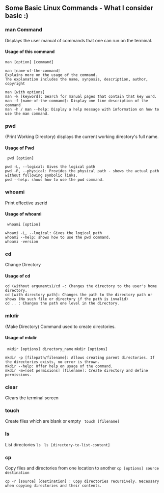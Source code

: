 ## Some Basic Linux Commands - What I consider basic :)

### man Command
Displays the user manual of commands that one can run on the terminal. 

#### Usage of this command
``` man [option] [command] ```

    man [name-of-the-command]
    Explains more on the usage of the command. 
    The explanation includes the name, synposis, description, author, copyright

    man [with options]
    man -k [keyword]: Search for manual pages that contain that key word.
    man -f [name-of-the-command]: Display one line description of the command
    man -h / man --help: Display a help message with information on how to use the man command.

### pwd
(Print Working Directory) displays the current working directory's full name.

#### Usage of Pwd
``` pwd [option]```

    pwd -L, --logical: Gives the logical path
    pwd -P, --physical: Provides the physical path - shows the actual path without following symbolic links.
    pwd --help: shows how to use the pwd command.
    

### whoami
Print effective userid

#### Usage of whoami
``` whoami [option]```

    whoami -L, --logical: Gives the logical path
    whoami --help: shows how to use the pwd command.
    whoami -version

### cd
Change Directory

#### Usage of cd

    cd (without arguments)/cd ~: Changes the directory to the user's home directory.
    cd [with directory path]: Changes the path to the directory path or shows (No such file or directory if the path is invalid)
    cd .. : Changes the path one level in the directory.
   

### mkdir
(Make Directory) Command used to create directories. 

#### Usage of mkdir
``` mkdir [options] directory_name```
``` mkdir [options] ```

    mkdir -p [filepath/filename]: Allows creating parent directories. If the directories exists, no error is thrown.
    mkdir --help: Offer help on usage of the command.
    mkdir -m=[set permisions] [filename]: Create directory and define permissions. 

### clear
Clears the terminal screen


### touch
Create files which are blank or empty
``` touch [filename]```

### ls
List directories
``` ls ```
``` ls [directory-to-list-content]```

### cp
Copy files and directories from one location to another
``` cp [options] source destination ```

    cp -r [source] [destination] : Copy directories recursively. Necessary when copying directories and their contents.
    
    


    
 

    
    


   
